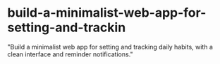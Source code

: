 # build-a-minimalist-web-app-for-setting-and-trackin
"Build a minimalist web app for setting and tracking daily habits, with a clean interface and reminder notifications."

